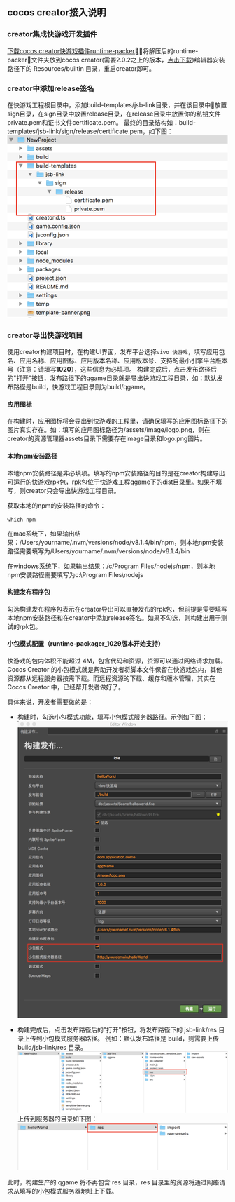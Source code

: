 ## cocos creator接入说明

### creator集成快游戏开发插件

[下载cocos creator快游戏插件runtime-packer](/kuai-you-xi-jiao-cheng/xia-zai-yu-geng-xin.md)，将解压后的runtime-packer文件夹放到cocos creator(需要2.0.2之上的版本，[点击下载](/kuai-you-xi-jiao-cheng/xia-zai-yu-geng-xin.md))编辑器安装路径下的 Resources/builtin 目录，重启creator即可。

### creator中添加release签名

在快游戏工程根目录中，添加build-templates/jsb-link目录，并在该目录中放置sign目录，在sign目录中放置release目录，在release目录中放置你的私钥文件private.pem和证书文件certificate.pem。
最终的目录结构如：build-templates/jsb-link/sign/release/certificate.pem，如下图：
![](/assets/g1M01DF38wKgcQlt-H6WALG1dAAG-8C1NA74174.png)


### creator导出快游戏项目

使用creator构建项目时，在构建UI界面，发布平台选择`vivo 快游戏`，填写应用包名、应用名称、应用图标、应用版本名称、应用版本号、支持的最小引擎平台版本号（注意：请填写**1020**），这些信息为必填项。
构建完成后，点击发布路径后的"打开"按钮，发布路径下的qgame目录就是导出快游戏工程目录，如：默认发布路径是build，快游戏工程目录则为build/qgame。

#### 应用图标

在构建时，应用图标将会导出到快游戏的工程里，请确保填写的应用图标路径下的图片真实存在。如：填写的应用图标路径为/assets/image/logo.png，则在creator的资源管理器assets目录下需要存在image目录和logo.png图片。

#### 本地npm安装路径

本地npm安装路径是非必填项。填写的npm安装路径的目的是在creator构建导出可运行的快游戏rpk包，rpk包位于快游戏工程qgame下的dist目录里。如果不填写，则creator只会导出快游戏工程目录。

获取本地的npm的安装路径的命令：

```
which npm
```

在mac系统下，如果输出结果：/Users/yourname/.nvm/versions/node/v8.1.4/bin/npm，则本地npm安装路径需要填写为/Users/yourname/.nvm/versions/node/v8.1.4/bin

在windows系统下，如果输出结果：/c/Program Files/nodejs/npm，则本地npm安装路径需要填写为c:\Program Files\nodejs

#### 构建发布程序包

勾选构建发布程序包表示在creator导出可以直接发布的rpk包，但前提是需要填写本地npm安装路径和在creator中添加release签名。如果不勾选，则构建出用于测试的rpk包。

#### 小包模式配置（runtime-packager_1029版本开始支持）

快游戏的包内体积不能超过 4M，包含代码和资源，资源可以通过网络请求加载。 Cocos Creator 的小包模式就是帮助开发者将脚本文件保留在快游戏包内，其他资源都从远程服务器按需下载。而远程资源的下载、缓存和版本管理，其实在 Cocos Creator 中，已经帮开发者做好了。

具体来说，开发者需要做的是：

- 构建时，勾选小包模式功能，填写小包模式服务器路径。示例如下图：
![](/assets/VC20181011-143700.png)

- 构建完成后，点击发布路径后的"打开"按钮，将发布路径下的 jsb-link/res 目录上传到小包模式服务器路径。
例如：默认发布路径是 build，则需要上传 build/jsb-link/res 目录。
![](/assets/VC20181011-143915.png)
上传到服务器的目录如下图：
![](/assets/VC20181011-144039.png)


此时，构建生产的 qgame 将不再包含 res 目录，res 目录里的资源将通过网络请求从填写的小包模式服务器地址上下载。